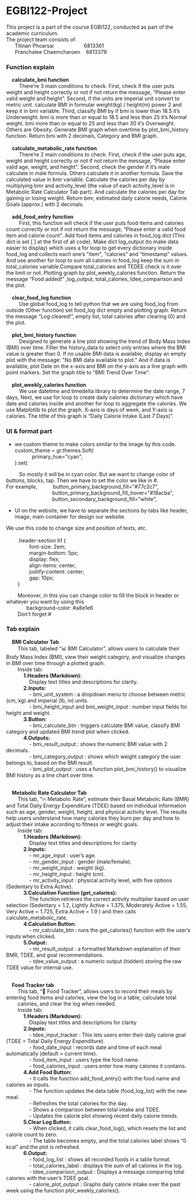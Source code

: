 # EGBI122-Project
This project is a part of the course EGBI122, conducted as part of the academic curriculum.  
The project team consists of:  
<span>&nbsp;&nbsp;&nbsp;&nbsp;&nbsp;&nbsp;Titinan Phoarsai<span>&nbsp;&nbsp;&nbsp;&nbsp;&nbsp;&nbsp;&nbsp;&nbsp;&nbsp;&nbsp;&nbsp;&nbsp;&nbsp;&nbsp;&nbsp;&nbsp;&nbsp;&nbsp;&nbsp;&nbsp;&nbsp;6813361  
<span>&nbsp;&nbsp;&nbsp;&nbsp;&nbsp;&nbsp;Pranchalee Chaemcharoen<span>&nbsp;&nbsp;&nbsp;&nbsp;6813379  

### Function explain  
<span>&nbsp;&nbsp;&nbsp;&nbsp;**calculate_bmi function**  
<span>&nbsp;&nbsp;&nbsp;&nbsp;&nbsp;&nbsp;&nbsp;&nbsp; There’re 3 main conditions to check. First, check if the user puts weight and height correctly or not if not return the message, “Please enter valid weight and height”. Second, if the units are imperial unit convert to metric unit. calculate BMI in formular weight(kg) / height(m) power 2 and keep it in bmi variable. Third, classify BMI by if bmi is lower than 18.5 it’s Underweight. bmi is more than or equal to 18.5 and less than 25 it’s Normal weight. bmi more than or equal to 25 and less than 30 it’s Overweight. Others are Obesity. Generate BMI graph when overtime by plot_bmi_history function. Return bmi with 2 decimals, Category and BMI graph.   
<br>&nbsp;&nbsp;&nbsp;&nbsp;**calculate_metabolic_rate function**  
<span>&nbsp;&nbsp;&nbsp;&nbsp;&nbsp;&nbsp;&nbsp;&nbsp; There’re 2 main conditions to check. First, check if the user puts age, weight and height correctly or not if not return the message, “Please enter valid age, weight, and height". Second, check the gender if it’s male calculate in male formula. Others calculate it in another formula. Save the calculated value in bmr variable. Calculate the calories per day by multiplying bmr and activity_level (the value of each activity_level is in Metabolic Rate Calculator Tab part). And calculate the calories per day for gaining or losing weight. Return bmr, estimated daily calorie needs, Calorie Goals (approx.) with 2 decimals.  
<br>&nbsp;&nbsp;&nbsp;&nbsp;**add_food_entry function**
<br>&nbsp;&nbsp;&nbsp;&nbsp;&nbsp;&nbsp;&nbsp;&nbsp; First, this function will check if the user puts food items and calories count correctly or not if not return the message, “Please enter a valid food item and calorie count". Add food items and calories in food_log dict (This dict is set [ ] at the first of all code). Make dict log_output (to make data easier to display) which uses a for loop to get every dictionary inside food_log and collects each one’s "item", "calories" and “timestamp” values. And use another for loop to sum all calories in food_log keep the sum in total_calories variable.Compare total_calories and TEDEE check is it over the limit or not. Plotting graph by plot_weekly_calories function. Return the message “Food added!” ,log_output, total_calories, tdee_comparison and the plot.  
<br>&nbsp;&nbsp;&nbsp;&nbsp;**clear_food_log function**
<br>&nbsp;&nbsp;&nbsp;&nbsp;&nbsp;&nbsp;&nbsp;&nbsp; Use global food_log to tell python that we are using food_log from outside (Other function) set food_log dict empty and plotting graph. Return the message “Log cleared!”, empty list, total calories after clearing (0) and the plot.  
<br>&nbsp;&nbsp;&nbsp;&nbsp;**plot_bmi_history function**
<br>&nbsp;&nbsp;&nbsp;&nbsp;&nbsp;&nbsp;&nbsp;&nbsp; Designed to generate a line plot showing the trend of Body Mass Index (BMI) over time. Filter the history_data to select only entries where the BMI value is greater than 0. If no usable BMI data is available, display an empty plot with the message: "No BMI data available to plot."  And if data is available, plot Date on the x-axis and BMI on the y-axis as a line graph with point markers. Set the graph title to "BMI Trend Over Time".  
<br>&nbsp;&nbsp;&nbsp;&nbsp;**plot_weekly_calories function**
<br>&nbsp;&nbsp;&nbsp;&nbsp;&nbsp;&nbsp;&nbsp;&nbsp; We use datetime and timedelta library to determine the date range, 7 days, Next, we use for loop to create daily calories dictionary which have date and calories inside and another for loop to aggregate the calories. We use Matplotlib to plot the graph. X-axis is days of week, and Y-axis is calories. The tittle of this graph is “Daily Calorie Intake (Last 7 Days)”.

### UI & format part  
- we custom theme to make colors similar to the image by this code.  
custom_theme = gr.themes.Soft(  
    <span>&nbsp;&nbsp;&nbsp;&nbsp;&nbsp;&nbsp;&nbsp;&nbsp;&nbsp;&nbsp;&nbsp;&nbsp;primary_hue="cyan",   
).set(  

<span>&nbsp;&nbsp;&nbsp;&nbsp;&nbsp;&nbsp;&nbsp;&nbsp;&nbsp;So mostly it will be in cyan color. But we want to change color of buttons, blocks, tap. Then we have to set the color we like in #.  
For example,<span>&nbsp;&nbsp;&nbsp;&nbsp;&nbsp;&nbsp;&nbsp;&nbsp;&nbsp;&nbsp; button_primary_background_fill="#77c2c7",   
<span>&nbsp;&nbsp;&nbsp;&nbsp;&nbsp;&nbsp;&nbsp;&nbsp;&nbsp;&nbsp;&nbsp;&nbsp;&nbsp;&nbsp;&nbsp;&nbsp;&nbsp;&nbsp;&nbsp;&nbsp;&nbsp;&nbsp;&nbsp;&nbsp;&nbsp;&nbsp;&nbsp;&nbsp;&nbsp;&nbsp;&nbsp;&nbsp;button_primary_background_fill_hover="#18acba",   
<span>&nbsp;&nbsp;&nbsp;&nbsp;&nbsp;&nbsp;&nbsp;&nbsp;&nbsp;&nbsp;&nbsp;&nbsp;&nbsp;&nbsp;&nbsp;&nbsp;&nbsp;&nbsp;&nbsp;&nbsp;&nbsp;&nbsp;&nbsp;&nbsp;&nbsp;&nbsp;&nbsp;&nbsp;&nbsp;&nbsp;&nbsp;&nbsp;button_secondary_background_fill="white",  

- UI on the website, we have to separate the sections by tabs like header, image, main container for design our website.  

We use this code to change size and position of texts, etc.  
  <br>&nbsp;&nbsp;&nbsp;&nbsp;&nbsp;&nbsp;&nbsp;&nbsp;.header-section h1 {  
        <span>&nbsp;&nbsp;&nbsp;&nbsp;&nbsp;&nbsp;&nbsp;&nbsp;&nbsp;&nbsp;&nbsp;&nbsp;&nbsp;&nbsp;&nbsp;&nbsp;font-size: 2em;  
        <span>&nbsp;&nbsp;&nbsp;&nbsp;&nbsp;&nbsp;&nbsp;&nbsp;&nbsp;&nbsp;&nbsp;&nbsp;&nbsp;&nbsp;&nbsp;&nbsp;margin-bottom: 5px;  
        <span>&nbsp;&nbsp;&nbsp;&nbsp;&nbsp;&nbsp;&nbsp;&nbsp;&nbsp;&nbsp;&nbsp;&nbsp;&nbsp;&nbsp;&nbsp;&nbsp;display: flex;  
        <span>&nbsp;&nbsp;&nbsp;&nbsp;&nbsp;&nbsp;&nbsp;&nbsp;&nbsp;&nbsp;&nbsp;&nbsp;&nbsp;&nbsp;&nbsp;&nbsp;align-items: center;  
        <span>&nbsp;&nbsp;&nbsp;&nbsp;&nbsp;&nbsp;&nbsp;&nbsp;&nbsp;&nbsp;&nbsp;&nbsp;&nbsp;&nbsp;&nbsp;&nbsp;justify-content: center;  
        <span>&nbsp;&nbsp;&nbsp;&nbsp;&nbsp;&nbsp;&nbsp;&nbsp;&nbsp;&nbsp;&nbsp;&nbsp;&nbsp;&nbsp;&nbsp;&nbsp;gap: 10px;  
    <span>&nbsp;&nbsp;&nbsp;&nbsp;&nbsp;&nbsp;&nbsp;&nbsp;}  

<span>&nbsp;&nbsp;&nbsp;&nbsp;&nbsp;&nbsp;&nbsp;&nbsp;Moreover, in this you can change color to fill the block in header or whatever you want by using this  
<span>&nbsp;&nbsp;&nbsp;&nbsp;&nbsp;&nbsp;&nbsp;&nbsp;&nbsp;&nbsp;&nbsp;&nbsp;&nbsp;&nbsp;background-color: #a8e1e6  
<span>&nbsp;&nbsp;&nbsp;&nbsp;&nbsp;&nbsp;&nbsp;&nbsp;Don't forget #  

### Tab explain
<span>&nbsp;&nbsp;&nbsp;&nbsp;**BMI Calculator Tab**  
<span>&nbsp;&nbsp;&nbsp;&nbsp;&nbsp;&nbsp;&nbsp;&nbsp;This tab, labeled “📊 BMI Calculator”, allows users to calculate their Body Mass Index (BMI), view their weight category, and visualize changes in BMI over time through a plotted graph.  
<span>&nbsp;&nbsp;&nbsp;&nbsp;&nbsp;&nbsp;&nbsp;&nbsp;Inside tab:  
<span>&nbsp;&nbsp;&nbsp;&nbsp;&nbsp;&nbsp;&nbsp;&nbsp;&nbsp;&nbsp;&nbsp;&nbsp;**1.Headers (Markdown):**  
<span>&nbsp;&nbsp;&nbsp;&nbsp;&nbsp;&nbsp;&nbsp;&nbsp;&nbsp;&nbsp;&nbsp;&nbsp;&nbsp;&nbsp;&nbsp;&nbsp;Display text titles and descriptions for clarity.  
<span>&nbsp;&nbsp;&nbsp;&nbsp;&nbsp;&nbsp;&nbsp;&nbsp;&nbsp;&nbsp;&nbsp;&nbsp;**2.Inputs:**  
<span>&nbsp;&nbsp;&nbsp;&nbsp;&nbsp;&nbsp;&nbsp;&nbsp;&nbsp;&nbsp;&nbsp;&nbsp;&nbsp;&nbsp;&nbsp;&nbsp;-	bmi_unit_system : a dropdown menu to choose between metric (cm, kg) and imperial (lb, in) units.  
<span>&nbsp;&nbsp;&nbsp;&nbsp;&nbsp;&nbsp;&nbsp;&nbsp;&nbsp;&nbsp;&nbsp;&nbsp;&nbsp;&nbsp;&nbsp;&nbsp;-	bmi_height_input and bmi_weight_input : number input fields for height and weight.  
<span>&nbsp;&nbsp;&nbsp;&nbsp;&nbsp;&nbsp;&nbsp;&nbsp;&nbsp;&nbsp;&nbsp;&nbsp;**3.Button:**  
<span>&nbsp;&nbsp;&nbsp;&nbsp;&nbsp;&nbsp;&nbsp;&nbsp;&nbsp;&nbsp;&nbsp;&nbsp;&nbsp;&nbsp;&nbsp;&nbsp;-	bmi_calculate_btn : triggers calculate BMI value, classify BMI category and updated BMI trend plot when clicked.  
<span>&nbsp;&nbsp;&nbsp;&nbsp;&nbsp;&nbsp;&nbsp;&nbsp;&nbsp;&nbsp;&nbsp;&nbsp;**4.Outputs:**  
<span>&nbsp;&nbsp;&nbsp;&nbsp;&nbsp;&nbsp;&nbsp;&nbsp;&nbsp;&nbsp;&nbsp;&nbsp;&nbsp;&nbsp;&nbsp;&nbsp;-	bmi_result_output : shows the numeric BMI value with 2 decimals.  
<span>&nbsp;&nbsp;&nbsp;&nbsp;&nbsp;&nbsp;&nbsp;&nbsp;&nbsp;&nbsp;&nbsp;&nbsp;&nbsp;&nbsp;&nbsp;&nbsp;-	bmi_category_output : shows which weight category the user belongs to, based on the BMI result.  
<span>&nbsp;&nbsp;&nbsp;&nbsp;&nbsp;&nbsp;&nbsp;&nbsp;&nbsp;&nbsp;&nbsp;&nbsp;&nbsp;&nbsp;&nbsp;&nbsp;- bmi_plot_output : uses a function plot_bmi_history() to visualize BMI history as a line chart over time.  

<br>&nbsp;&nbsp;&nbsp;&nbsp;**Metabolic Rate Calculator Tab**  
<span>&nbsp;&nbsp;&nbsp;&nbsp;&nbsp;&nbsp;&nbsp;&nbsp;This tab, “🔥 Metabolic Rate”, estimate their Basal Metabolic Rate (BMR) and Total Daily Energy Expenditure (TDEE) based on individual information such as age, gender, weight, height, and physical activity level.
The results help users understand how many calories they burn per day and how to adjust their intake according to fitness or weight goals.  
<span>&nbsp;&nbsp;&nbsp;&nbsp;&nbsp;&nbsp;&nbsp;&nbsp;Inside tab:  
<span>&nbsp;&nbsp;&nbsp;&nbsp;&nbsp;&nbsp;&nbsp;&nbsp;&nbsp;&nbsp;&nbsp;&nbsp;**1.Headers (Markdown):**  
<span>&nbsp;&nbsp;&nbsp;&nbsp;&nbsp;&nbsp;&nbsp;&nbsp;&nbsp;&nbsp;&nbsp;&nbsp;&nbsp;&nbsp;&nbsp;&nbsp;Display text titles and descriptions for clarity  
<span>&nbsp;&nbsp;&nbsp;&nbsp;&nbsp;&nbsp;&nbsp;&nbsp;&nbsp;&nbsp;&nbsp;&nbsp;**2.Inputs:**  
<span>&nbsp;&nbsp;&nbsp;&nbsp;&nbsp;&nbsp;&nbsp;&nbsp;&nbsp;&nbsp;&nbsp;&nbsp;&nbsp;&nbsp;&nbsp;&nbsp;-	mr_age_input : user’s age.  
<span>&nbsp;&nbsp;&nbsp;&nbsp;&nbsp;&nbsp;&nbsp;&nbsp;&nbsp;&nbsp;&nbsp;&nbsp;&nbsp;&nbsp;&nbsp;&nbsp;-	mr_gender_input : gender (male/female).  
<span>&nbsp;&nbsp;&nbsp;&nbsp;&nbsp;&nbsp;&nbsp;&nbsp;&nbsp;&nbsp;&nbsp;&nbsp;&nbsp;&nbsp;&nbsp;&nbsp;-	mr_weight_input : weight (kg).  
<span>&nbsp;&nbsp;&nbsp;&nbsp;&nbsp;&nbsp;&nbsp;&nbsp;&nbsp;&nbsp;&nbsp;&nbsp;&nbsp;&nbsp;&nbsp;&nbsp;-	mr_height_input : height (cm).  
<span>&nbsp;&nbsp;&nbsp;&nbsp;&nbsp;&nbsp;&nbsp;&nbsp;&nbsp;&nbsp;&nbsp;&nbsp;&nbsp;&nbsp;&nbsp;&nbsp;-	mr_activity_input : physical activity level, with five options (Sedentary to Extra Active).  
<span>&nbsp;&nbsp;&nbsp;&nbsp;&nbsp;&nbsp;&nbsp;&nbsp;&nbsp;&nbsp;&nbsp;&nbsp;**3.Calculation Function (get_calories):**  
<span>&nbsp;&nbsp;&nbsp;&nbsp;&nbsp;&nbsp;&nbsp;&nbsp;&nbsp;&nbsp;&nbsp;&nbsp;&nbsp;&nbsp;&nbsp;&nbsp;The function retrieves the correct activity multiplier based on user selection (Sedentary = 1.2, Lightly Active = 1.375, Moderately Active = 1.55, Very Active = 1.725, Extra Active = 1.9 ) and then calls calculate_metabolic_rate.  
<span>&nbsp;&nbsp;&nbsp;&nbsp;&nbsp;&nbsp;&nbsp;&nbsp;&nbsp;&nbsp;&nbsp;&nbsp;**4.Calculation Button:**  
<span>&nbsp;&nbsp;&nbsp;&nbsp;&nbsp;&nbsp;&nbsp;&nbsp;&nbsp;&nbsp;&nbsp;&nbsp;&nbsp;&nbsp;&nbsp;&nbsp;-	mr_calculate_btn : runs the get_calories() function with the user’s inputs when clicked.  
<span>&nbsp;&nbsp;&nbsp;&nbsp;&nbsp;&nbsp;&nbsp;&nbsp;&nbsp;&nbsp;&nbsp;&nbsp;**5.Output:**  
<span>&nbsp;&nbsp;&nbsp;&nbsp;&nbsp;&nbsp;&nbsp;&nbsp;&nbsp;&nbsp;&nbsp;&nbsp;&nbsp;&nbsp;&nbsp;&nbsp;-	mr_result_output : a formatted Markdown explanation of their BMR, TDEE, and goal recommendations.  
<span>&nbsp;&nbsp;&nbsp;&nbsp;&nbsp;&nbsp;&nbsp;&nbsp;&nbsp;&nbsp;&nbsp;&nbsp;&nbsp;&nbsp;&nbsp;&nbsp;-	tdee_value_output : a numeric output (hidden) storing the raw TDEE value for internal use.  

<br>&nbsp;&nbsp;&nbsp;&nbsp;**Food Tracker tab**  
<span>&nbsp;&nbsp;&nbsp;&nbsp;&nbsp;&nbsp;&nbsp;&nbsp;This tab, “🍎 Food Tracker”, allows users to record their meals by entering food items and calories, view the log in a table, calculate total  
<span>&nbsp;&nbsp;&nbsp;&nbsp;&nbsp;&nbsp;&nbsp;&nbsp;calories, and clear the log when needed.  
<span>&nbsp;&nbsp;&nbsp;&nbsp;&nbsp;&nbsp;&nbsp;&nbsp;Inside tab:  
<span>&nbsp;&nbsp;&nbsp;&nbsp;&nbsp;&nbsp;&nbsp;&nbsp;&nbsp;&nbsp;&nbsp;&nbsp;**1.Headers (Markdown):**  
<span>&nbsp;&nbsp;&nbsp;&nbsp;&nbsp;&nbsp;&nbsp;&nbsp;&nbsp;&nbsp;&nbsp;&nbsp;&nbsp;&nbsp;&nbsp;&nbsp;Display text titles and descriptions for clarity  
<span>&nbsp;&nbsp;&nbsp;&nbsp;&nbsp;&nbsp;&nbsp;&nbsp;&nbsp;&nbsp;&nbsp;&nbsp;**2.Inputs:**  
<span>&nbsp;&nbsp;&nbsp;&nbsp;&nbsp;&nbsp;&nbsp;&nbsp;&nbsp;&nbsp;&nbsp;&nbsp;&nbsp;&nbsp;&nbsp;&nbsp;- tdee_input_tracker : This lets users enter their daily calorie goal (TDEE = Total Daily Energy Expenditure).  
<span>&nbsp;&nbsp;&nbsp;&nbsp;&nbsp;&nbsp;&nbsp;&nbsp;&nbsp;&nbsp;&nbsp;&nbsp;&nbsp;&nbsp;&nbsp;&nbsp;- food_date_input : records date and time of each meal automatically (default = current time).  
<span>&nbsp;&nbsp;&nbsp;&nbsp;&nbsp;&nbsp;&nbsp;&nbsp;&nbsp;&nbsp;&nbsp;&nbsp;&nbsp;&nbsp;&nbsp;&nbsp;- food_item_input : users type the food name.  
<span>&nbsp;&nbsp;&nbsp;&nbsp;&nbsp;&nbsp;&nbsp;&nbsp;&nbsp;&nbsp;&nbsp;&nbsp;&nbsp;&nbsp;&nbsp;&nbsp;- food_calories_input : users enter how many calories it contains.  
<span>&nbsp;&nbsp;&nbsp;&nbsp;&nbsp;&nbsp;&nbsp;&nbsp;&nbsp;&nbsp;&nbsp;&nbsp;**4.Add Food Button:**  
<span>&nbsp;&nbsp;&nbsp;&nbsp;&nbsp;&nbsp;&nbsp;&nbsp;&nbsp;&nbsp;&nbsp;&nbsp;&nbsp;&nbsp;&nbsp;&nbsp;- it calls the function add_food_entry() with the food name and calories as inputs.  
<span>&nbsp;&nbsp;&nbsp;&nbsp;&nbsp;&nbsp;&nbsp;&nbsp;&nbsp;&nbsp;&nbsp;&nbsp;&nbsp;&nbsp;&nbsp;&nbsp;-	The function updates the data table (food_log_list) with the new meal.  
<span>&nbsp;&nbsp;&nbsp;&nbsp;&nbsp;&nbsp;&nbsp;&nbsp;&nbsp;&nbsp;&nbsp;&nbsp;&nbsp;&nbsp;&nbsp;&nbsp;-	Refreshes the total calories for the day.  
<span>&nbsp;&nbsp;&nbsp;&nbsp;&nbsp;&nbsp;&nbsp;&nbsp;&nbsp;&nbsp;&nbsp;&nbsp;&nbsp;&nbsp;&nbsp;&nbsp;-	Shows a comparison between total intake and TDEE.  
<span>&nbsp;&nbsp;&nbsp;&nbsp;&nbsp;&nbsp;&nbsp;&nbsp;&nbsp;&nbsp;&nbsp;&nbsp;&nbsp;&nbsp;&nbsp;&nbsp;-	Updates the calorie plot showing recent daily calorie trends.  
<span>&nbsp;&nbsp;&nbsp;&nbsp;&nbsp;&nbsp;&nbsp;&nbsp;&nbsp;&nbsp;&nbsp;&nbsp;**5.Clear Log Button:**  
<span>&nbsp;&nbsp;&nbsp;&nbsp;&nbsp;&nbsp;&nbsp;&nbsp;&nbsp;&nbsp;&nbsp;&nbsp;&nbsp;&nbsp;&nbsp;&nbsp;- When clicked, it calls clear_food_log(), which resets the list and calorie count to zero.  
<span>&nbsp;&nbsp;&nbsp;&nbsp;&nbsp;&nbsp;&nbsp;&nbsp;&nbsp;&nbsp;&nbsp;&nbsp;&nbsp;&nbsp;&nbsp;&nbsp;-	The table becomes empty, and the total calories label shows “0 kcal” and the plot is refreshed.  
<span>&nbsp;&nbsp;&nbsp;&nbsp;&nbsp;&nbsp;&nbsp;&nbsp;&nbsp;&nbsp;&nbsp;&nbsp;**6.Output:**  
<span>&nbsp;&nbsp;&nbsp;&nbsp;&nbsp;&nbsp;&nbsp;&nbsp;&nbsp;&nbsp;&nbsp;&nbsp;&nbsp;&nbsp;&nbsp;&nbsp;- food_log_list : shows all recorded foods in a table format.  
<span>&nbsp;&nbsp;&nbsp;&nbsp;&nbsp;&nbsp;&nbsp;&nbsp;&nbsp;&nbsp;&nbsp;&nbsp;&nbsp;&nbsp;&nbsp;&nbsp;- total_calories_label : displays the sum of all calories in the log.  
<span>&nbsp;&nbsp;&nbsp;&nbsp;&nbsp;&nbsp;&nbsp;&nbsp;&nbsp;&nbsp;&nbsp;&nbsp;&nbsp;&nbsp;&nbsp;&nbsp;- tdee_comparison_output : Displays a message comparing total calories with the user’s TDEE goal.  
<span>&nbsp;&nbsp;&nbsp;&nbsp;&nbsp;&nbsp;&nbsp;&nbsp;&nbsp;&nbsp;&nbsp;&nbsp;&nbsp;&nbsp;&nbsp;&nbsp;- calorie_plot_output : Graphs daily calorie intake over the past week using the function plot_weekly_calories().
